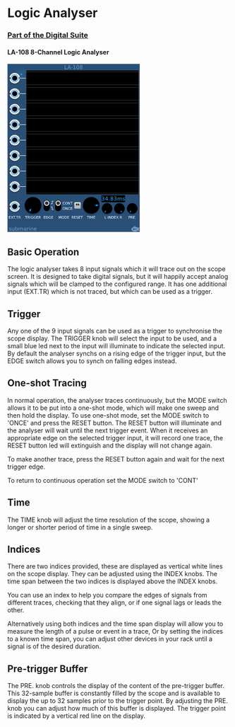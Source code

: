 # Logic Analyser
### [Part of the Digital Suite](DS.md)
#### LA-108 8-Channel Logic Analyser

![View of the Logic Analyser](LA.png "Logic Analyser")

## Basic Operation

The logic analyser takes 8 input signals which it will trace out on the scope screen. It is designed to take digital signals, but it will happily accept analog signals which will be clamped to the configured range.
It has one additional input (EXT.TR) which is not traced, but which can be used as a trigger.

## Trigger

Any one of the 9 input signals can be used as a trigger to synchronise the scope display. The TRIGGER knob will select the input to be used, and a small blue led next to the input will illuminate to indicate the selected input.
By default the analyser synchs on a rising edge of the trigger input, but the EDGE switch allows you to synch on falling edges instead.

## One-shot Tracing

In normal operation, the analyser traces continuously, but the MODE switch allows it to be put into a one-shot mode, which will make one sweep and then hold the display. To use one-shot mode, set the MODE switch to 'ONCE'
and press the RESET button. The RESET button will illuminate and the analyser will wait until the next trigger event. When it receives an appropriate edge on the selected trigger input, it will record one trace, the RESET button led will extinguish
and the display will not change again.

To make another trace, press the RESET button again and wait for the next trigger edge.

To return to continuous operation set the MODE switch to 'CONT'

## Time

The TIME knob will adjust the time resolution of the scope, showing a longer or shorter period of time in a single sweep.

## Indices

There are two indices provided, these are displayed as vertical white lines on the scope display. They can be adjusted using the INDEX knobs. The time span between the two indices is displayed above the INDEX knobs. 

You can use an index to help you compare the edges of signals from different traces, checking that they align, or if one signal lags or leads the other.

Alternatively using both indices and the time span display will allow you to measure the length of a pulse or event in a trace,  Or by setting the indices to a known time span, you can adjust other devices in your rack until a signal is of the desired duration.

## Pre-trigger Buffer

The PRE. knob controls the display of the content of the pre-trigger buffer. This 32-sample buffer is constantly filled by the scope and is available to display the up to 32 samples prior to the trigger point. By adjusting the PRE. knob you can adjust how much of this buffer is displayed. The trigger point is indicated by a vertical red line on the display.
